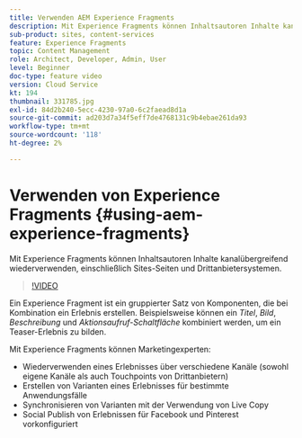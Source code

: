 ```yaml
---
title: Verwenden AEM Experience Fragments
description: Mit Experience Fragments können Inhaltsautoren Inhalte kanalübergreifend wiederverwenden, einschließlich Sites-Seiten und Drittanbietersystemen.
sub-product: sites, content-services
feature: Experience Fragments
topic: Content Management
role: Architect, Developer, Admin, User
level: Beginner
doc-type: feature video
version: Cloud Service
kt: 194
thumbnail: 331785.jpg
exl-id: 84d2b240-5ecc-4230-97a0-6c2faead8d1a
source-git-commit: ad203d7a34f5eff7de4768131c9b4ebae261da93
workflow-type: tm+mt
source-wordcount: '118'
ht-degree: 2%

---
```


# Verwenden von Experience Fragments {#using-aem-experience-fragments}

Mit Experience Fragments können Inhaltsautoren Inhalte kanalübergreifend wiederverwenden, einschließlich Sites-Seiten und Drittanbietersystemen.

>[!VIDEO](https://video.tv.adobe.com/v/331785/?quality=12&learn=on)

Ein Experience Fragment ist ein gruppierter Satz von Komponenten, die bei Kombination ein Erlebnis erstellen. Beispielsweise können ein *Titel*, *Bild*, *Beschreibung* und *Aktionsaufruf-Schaltfläche* kombiniert werden, um ein Teaser-Erlebnis zu bilden.

Mit Experience Fragments können Marketingexperten:

* Wiederverwenden eines Erlebnisses über verschiedene Kanäle (sowohl eigene Kanäle als auch Touchpoints von Drittanbietern)
* Erstellen von Varianten eines Erlebnisses für bestimmte Anwendungsfälle
* Synchronisieren von Varianten mit der Verwendung von Live Copy
* Social Publish von Erlebnissen für Facebook und Pinterest vorkonfiguriert
